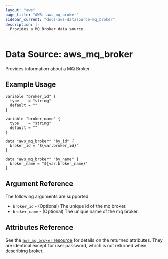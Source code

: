 ```yaml
---
layout: "aws"
page_title: "AWS: aws_mq_broker"
sidebar_current: "docs-aws-datasource-mq_broker"
description: |-
  Provides a MQ Broker data source.
---
```


# Data Source: aws_mq_broker

Provides information about a MQ Broker.

## Example Usage

```hcl
variable "broker_id" {
  type    = "string"
  default = ""
}

variable "broker_name" {
  type    = "string"
  default = ""
}

data "aws_mq_broker" "by_id" {
  broker_id = "${var.broker_id}"
}

data "aws_mq_broker" "by_name" {
  broker_name = "${var.broker_name}"
}
```

## Argument Reference

The following arguments are supported:

* `broker_id` - (Optional) The unique id of the mq broker.
* `broker_name` - (Optional) The unique name of the mq broker.

## Attributes Reference

See the [`aws_mq_broker` resource](/docs/providers/aws/r/mq_broker.html) for details on the returned attributes.
They are identical except for user password, which is not returned when describing broker.
